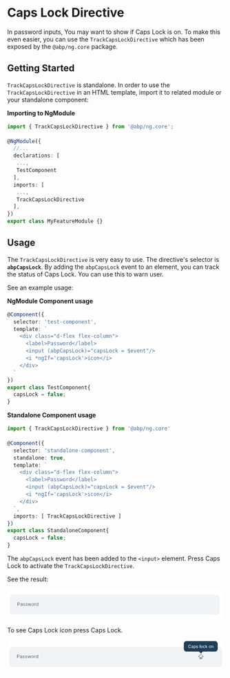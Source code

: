 # Caps Lock Directive

In password inputs, You may want to show if Caps Lock is on. To make this even easier, you can use the `TrackCapsLockDirective` which has been exposed by the `@abp/ng.core` package.


## Getting Started

`TrackCapsLockDirective` is standalone. In order to use the `TrackCapsLockDirective` in an HTML template, import it to related module or your standalone component:

**Importing to NgModule**
```ts
import { TrackCapsLockDirective } from '@abp/ng.core';

@NgModule({
  //...
  declarations: [
   ...,
   TestComponent
  ],
  imports: [
   ...,
   TrackCapsLockDirective
  ],
})
export class MyFeatureModule {}
```

## Usage

The `TrackCapsLockDirective` is very easy to use. The directive's selector is **`abpCapsLock`**. By adding the `abpCapsLock` event to an element, you can track the status of Caps Lock. You can use this to warn user.

See an example usage:

**NgModule Component usage**
```ts
@Component({
  selector: 'test-component',
  template: `
    <div class="d-flex flex-column">
      <label>Password</label>
      <input (abpCapsLock)="capsLock = $event"/>
      <i *ngIf='capsLock'>icon</i>
    </div>
  `
})
export class TestComponent{
  capsLock = false;
}
```

**Standalone Component usage**
```ts
import { TrackCapsLockDirective } from '@abp/ng.core'

@Component({
  selector: 'standalone-component',
  standalone: true,
  template: `
    <div class="d-flex flex-column">
      <label>Password</label>
      <input (abpCapsLock)="capsLock = $event"/>
      <i *ngIf='capsLock'>icon</i>
    </div>
  `,
  imports: [ TrackCapsLockDirective ]
})
export class StandaloneComponent{
  capsLock = false;
}
```

The `abpCapsLock` event has been added to the `<input>` element. Press Caps Lock to activate the `TrackCapsLockDirective`.

See the result:

![Show Password directive](./images/CapsLockDirective1.png)

To see Caps Lock icon press Caps Lock.

![Show Password directive](./images/CapsLockDirective2.png)
